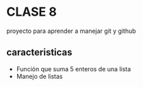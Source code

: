 # CLASE 8
proyecto para aprender a manejar git y github

## caracteristicas
* Función que suma 5 enteros de una lista
* Manejo de listas